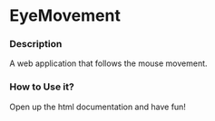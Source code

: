 # EyeMovement
### Description 
A web application that follows the mouse movement. 

### How to Use it?
Open up the html documentation and have fun! 

